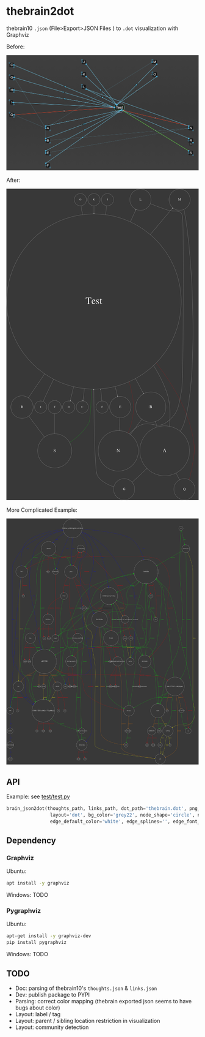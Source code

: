# thebrain2dot

thebrain10 `.json` (File>Export>JSON Files 
) to `.dot` visualization with Graphviz

Before:

![thebrain10 screenshot](test/thebrain_screenshot.png)

After:

![](test/thebrain.png)

More Complicated Example:

![](test/thebrain_complex.PNG)

## API

Example: see [test/test.py](test/test.py)

```python
brain_json2dot(thoughts_path, links_path, dot_path='thebrain.dot', png_path='thebrain.png', 
                layout='dot', bg_color='grey22', node_shape='circle', node_color='white', 
                edge_default_color='white', edge_splines='', edge_font_size=10)
```

## Dependency

### Graphviz

Ubuntu:

```bash
apt install -y graphviz
```

Windows: TODO

### Pygraphviz

Ubuntu:

```bash
apt-get install -y graphviz-dev
pip install pygraphviz
```

Windows: TODO

## TODO

- Doc: parsing of thebrain10's `thoughts.json` & `links.json`
- Dev: publish package to PYPI
- Parsing: correct color mapping (thebrain exported json seems to have bugs about color)
- Layout: label / tag
- Layout: parent / sibling location restriction in visualization
- Layout: community detection
